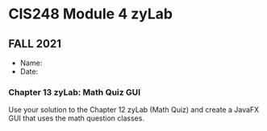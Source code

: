 # CIS248 Module 4 zyLab
## FALL 2021

- Name:
- Date:


### Chapter 13 zyLab: Math Quiz GUI

<p>Use your solution to the Chapter 12 zyLab (Math Quiz) and create a JavaFX GUI that uses the math question classes.</p>
